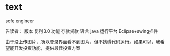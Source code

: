 # text
sofe engineer


告读者：
版本	复利3.0
功能	存款贷款
语言	java
运行平台	Eclipse+swing插件

由于没上传图片，所以登录界面看不到图片，但不妨碍代码运行。如果可以，我希望能开发投资功能，提供最佳投资方案
